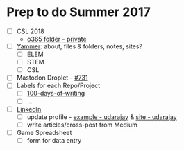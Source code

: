 # Prep to do Summer 2017

- [ ] CSL 2018
  - [o365 folder - private](https://vsbworld-my.sharepoint.com/personal/cjanze_vsb_bc_ca/Documents/CSL2018)
- [ ] [Yammer](https://www.yammer.com/vsbworld.onmicrosoft.com/#/): about, files & folders, notes, sites?
  - [ ] ELEM
  - [ ] STEM
  - [ ] CSL
- [ ] Mastodon Droplet - [#731](https://github.com/janzeteachesit/100-days-of-writing/issues/731)
- [ ] Labels for each Repo/Project
  - [ ] [100-days-of-writing](https://github.com/janzeteachesit/100-days-of-writing/issues)
  - [ ] ...
- [ ] [LinkedIn](https://www.linkedin.com/feed/)
  - [ ] update profile - [example - udarajay](https://www.linkedin.com/in/udarajay/?ppe=1) & [site - udarajay](https://udarajay.com/)
  - [ ] write articles/cross-post from Medium
- [ ] Game Spreadsheet
  - [ ] form for data entry
